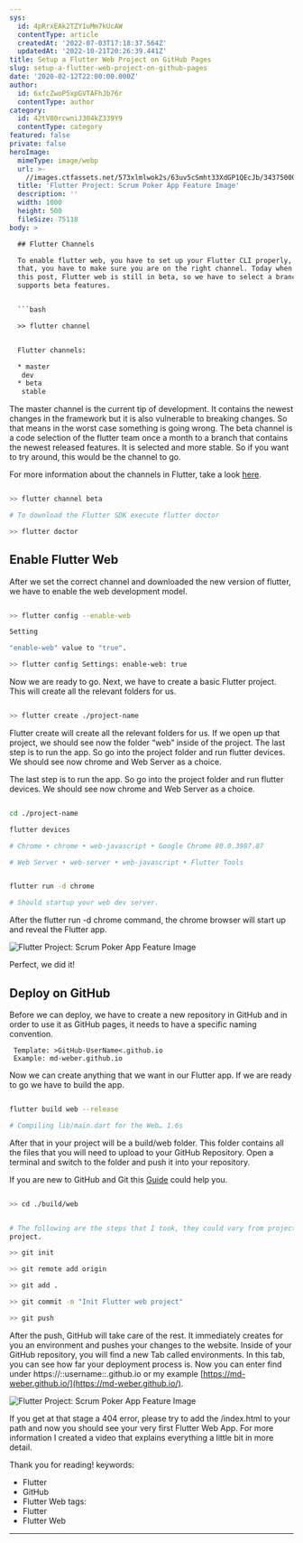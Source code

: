 ```yaml
---
sys:
  id: 4pRrxEAk2TZY1uMm7kUcAW
  contentType: article
  createdAt: '2022-07-03T17:18:37.564Z'
  updatedAt: '2022-10-21T20:26:39.441Z'
title: Setup a Flutter Web Project on GitHub Pages
slug: setup-a-flutter-web-project-on-github-pages
date: '2020-02-12T22:00:00.000Z'
author:
  id: 6xfcZwoP5xpGVTAFhJb76r
  contentType: author
category:
  id: 42tV80rcwniJ304kZ339Y9
  contentType: category
featured: false
private: false
heroImage:
  mimeType: image/webp
  url: >-
    //images.ctfassets.net/573xlmlwok2s/63uv5cSmht33XdGP1QEcJb/34375000e4064fcebd0aa69bb86fc89b/github_pages.webp
  title: 'Flutter Project: Scrum Poker App Feature Image'
  description: ''
  width: 1000
  height: 500
  fileSize: 75118
body: >

  ## Flutter Channels

  To enable flutter web, you have to set up your Flutter CLI properly, and after
  that, you have to make sure you are on the right channel. Today when I write
  this post, Flutter web is still in beta, so we have to select a branch that
  supports beta features.


  ```bash

  >> flutter channel


  Flutter channels:

  * master
   dev
  * beta
   stable
  ```


  The master channel is the current tip of development. It contains the newest
  changes in the framework but it is also vulnerable to breaking changes. So
  that means in the worst case something is going wrong. The beta channel is a
  code selection of the flutter team once a month to a branch that contains the
  newest released features. It is selected and more stable. So if you want to
  try around, this would be the channel to go.


  For more information about the channels in Flutter, take a look
  [here](https://github.com/flutter/flutter/wiki/Flutter-build-release-channels).


  ```bash

  >> flutter channel beta

  # To download the Flutter SDK execute flutter doctor

  >> flutter doctor

  ```


  ## Enable Flutter Web

  After we set the correct channel and downloaded the new version of flutter, we
  have to enable the web development model.


  ```bash

  >> flutter config --enable-web

  Setting

  "enable-web" value to "true".

  >> flutter config Settings: enable-web: true

  ```


  Now we are ready to go. Next, we have to create a basic Flutter project. This
  will create all the relevant folders for us.


  ```bash

  >> flutter create ./project-name

  ```


  Flutter create will create all the relevant folders for us. If we open up that
  project, we should see now the folder “web” inside of the project. The last
  step is to run the app. So go into the project folder and run flutter devices.
  We should see now chrome and Web Server as a choice.


  The last step is to run the app. So go into the project folder and run flutter
  devices. We should see now chrome and Web Server as a choice.


  ```bash

  cd ./project-name

  flutter devices

  # Chrome • chrome • web-javascript • Google Chrome 80.0.3987.87

  # Web Server • web-server • web-javascript • Flutter Tools


  flutter run -d chrome

  # Should startup your web dev server.

  ```


  After the flutter run -d chrome command, the chrome browser will start up and
  reveal the Flutter app.

  ![Flutter Project: Scrum Poker App Feature
  Image](//images.ctfassets.net/573xlmlwok2s/4ON4mK38XfjDDUXYiyWCWP/1aac489f61fbdd1c6f5b20048407d013/flutter_web.png)


  Perfect, we did it!


  ## Deploy on GitHub


  Before we can deploy, we have to create a new repository in GitHub and in
  order to use it as GitHub pages, it needs to have a specific naming
  convention.


  ```
   Template: >GitHub-UserName<.github.io
   Example: md-weber.github.io
  ```


  Now we can create anything that we want in our Flutter app. If we are ready to
  go we have to build the app.


  ```bash

  flutter build web --release

  # Compiling lib/main.dart for the Web… 1.6s

  ```


  After that in your project will be a build/web folder. This folder contains
  all the files that you will need to upload to your GitHub Repository. Open a
  terminal and switch to the folder and push it into your repository.


  If you are new to GitHub and Git this
  [Guide](https://product.hubspot.com/blog/git-and-github-tutorial-for-beginners)
  could help you.


  ```bash

  >> cd ./build/web


  # The following are the steps that I took, they could vary from project to
  project.

  >> git init

  >> git remote add origin

  >> git add .

  >> git commit -m "Init Flutter web project"

  >> git push

  ```


  After the push, GitHub will take care of the rest. It immediately creates for
  you an environment and pushes your changes to the website. Inside of your
  GitHub repository, you will find a new Tab called environments. In this tab,
  you can see how far your deployment process is. Now you can enter find under
  https://::username::.github.io or my example
  [https://md-weber.github.io/](https://md-weber.github.io/).


  ![Flutter Project: Scrum Poker App Feature
  Image](//images.ctfassets.net/573xlmlwok2s/2JyUnA8TjHzwgE0mw8FEBa/d1917370f44938b01ef7d0e725182ccf/1-1.webp)


  If you get at that stage a 404 error, please try to add the /index.html to
  your path and now you should see your very first Flutter Web App. For more
  information I created a video that explains everything a little bit in more
  detail.


  Thank you for reading!
keywords:
  - Flutter
  - GitHub
  - Flutter Web
tags:
  - Flutter
  - Flutter Web
---
```

